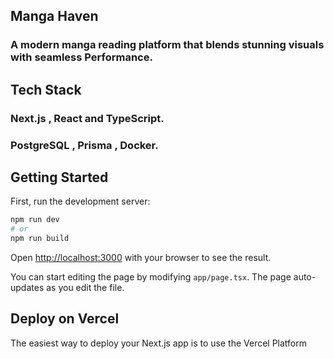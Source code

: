 ## Manga Haven

### A modern manga reading platform that blends stunning visuals with seamless Performance.

## Tech Stack 

### Next.js , React and TypeScript.
### PostgreSQL , Prisma , Docker.

## Getting Started

First, run the development server:

```bash
npm run dev
# or
npm run build
```

Open [http://localhost:3000](http://localhost:3000) with your browser to see the result.

You can start editing the page by modifying `app/page.tsx`. The page auto-updates as you edit the file.

## Deploy on Vercel

The easiest way to deploy your Next.js app is to use the Vercel Platform